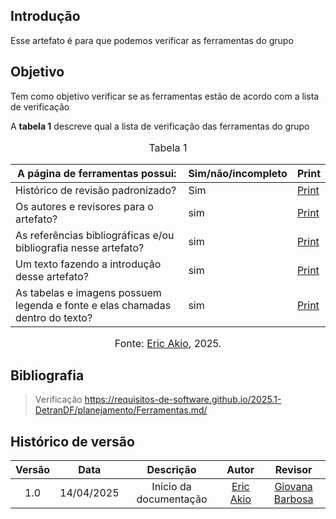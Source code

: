 ## Introdução
Esse artefato é para que podemos verificar as ferramentas do grupo

## Objetivo
Tem como objetivo verificar se as ferramentas estão de acordo com a lista de verificação

A **tabela 1** descreve qual a lista de verificação das ferramentas do grupo

<center>
    <font size="3"><p style="text-align: center">Tabela 1</p></font>

| A página de ferramentas possui:| Sim/não/incompleto        | Print|
| ---------------------------------------------- | --------------------- |------------|
|Histórico de revisão padronizado?|Sim| [Print](https://drive.google.com/file/d/1AZbtiXY3WW1X9w0UZyxi9EFBMdcDohFK/view?usp=drive_link) |
|Os autores e revisores para o artefato?|sim| [Print](https://drive.google.com/file/d/1AZbtiXY3WW1X9w0UZyxi9EFBMdcDohFK/view?usp=drive_link) |
|As referências bibliográficas e/ou bibliografia nesse artefato?| sim | [Print](https://drive.google.com/file/d/1QVUhhEhlcfXKvfNgyX-C15nduHa-lTlf/view?usp=drive_link) |
|Um texto fazendo a introdução desse artefato?| sim| [Print](https://drive.google.com/file/d/1GVT_6WUTiuqgmK3zss9adatI7Ve1iMYr/view?usp=drive_link) |
|As tabelas e imagens possuem legenda e fonte e elas chamadas dentro do texto?| sim | [Print](https://drive.google.com/file/d/1lWBQcIJv2zGl5tJupzkKyeBZAsFP9xkB/view?usp=sharing) |

<font size="3"><p style="text-align: center">Fonte: [Eric Akio](https://github.com/eric-kingu), 2025.</p></font>

</center>

## Bibliografia
> Verificação https://requisitos-de-software.github.io/2025.1-DetranDF/planejamento/Ferramentas.md/

## Histórico de versão

| Versão |    Data    |       Descrição        |                     Autor                      |                  Revisor                   |
| :----: | :--------: | :--------------------: | :--------------------------------------------: | :----------------------------------------: |
|  1.0   | 14/04/2025 | Início da documentação | [Eric Akio](https://github.com/eric-kingu)  |[Giovana Barbosa ](https://github.com/gio221)  |
